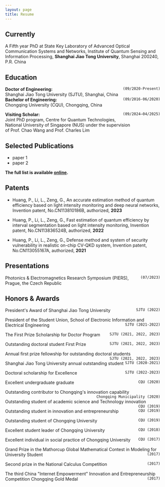 ```yaml
---
layout: page
title: Resume 
---
```

## Currently

A Fifth year PhD at State Key Laboratory of Advanced Optical Communication Systems and Networks, Institute of Quantum Sensing and Information Processing, __Shanghai Jiao Tong University__, Shanghai 200240, P.R. China   

## Education

__Doctor of Engineering:__ <span style="float:right;">`(09/2020-Present)`</span>     
Shanghai Jiao Tong University (SJTU), Shanghai, China    
​
__Bachelor of Engineering:__ <span style="float:right;">`(09/2016-06/2020)`</span>     
Chongqing University (CQU), Chongqing, China     

__Visiting Scholar:__ <span style="float:right;">`(09/2024–04/2025)`</span>     
Joint PhD program, Centre for Quantum Technologies,    
National University of Singapore (NUS) under the supervision    
of Prof. Chao Wang and Prof. Charles Lim    

## Selected Publications

- paper 1
- paper 2

__The full list is available [online](https://www.researchgate.net/profile/Lang-Li-14).__

## Patents

- Huang, P., Li, L., Zeng, G., An accurate estimation method of quantum efficiency based on light intensity monitoring and deep neural networks, Invention patent, No.CN113810186B, authorized, __2023__

- Huang, P., Li, L., Zeng, G., Fast estimation of quantum efficiency by interval segmentation based on light intensity monitoring, Invention patent, No.CN113836524B, authorized, __2022__

- Huang, P., Li, L., Zeng, G., Defense method and system of security vulnerability in realistic on-chip CV-QKD system, Invention patent, No.CN113055167A, authorized, __2021__

## Presentations

Photonics & Electromagnetics Research Symposium (PIERS), <span style="float:right;">`(07/2023)`</span>    
Prague, the Czech Republic

## Honors & Awards

President's Award of Shanghai Jiao Tong University <span style="float:right;">`SJTU (2022)`</span>     

President of the Student Union, School of Electronic Information and Electrical Engineering <span style="float:right;">`SJTU (2021-2022)`</span>    

The First Prize Scholarship for Doctor Program <span style="float:right;">`SJTU (2021, 2022, 2023)`</span>    

Outstanding doctoral student First Prize <span style="float:right;">`SJTU (2021, 2022, 2023)`</span>    

Annual first prize fellowship for outstanding doctoral students <span style="float:right;">`SJTU (2021, 2022, 2023)`</span>     

Shanghai Jiao Tong University annual outstanding student <span style="float:right;">`SJTU (2020-2021)`</span>    

Doctoral scholarship for Excellence <span style="float:right;">`SJTU (2022-2023)`</span>    

Excellent undergraduate graduate <span style="float:right;">`CQU (2020)`</span>    

Outstanding contributor to Chongqing's innovation capability <span style="float:right;">`Chongqing Municipality (2020)`</span>     

Outstanding student of academic science and Technology innovation <span style="float:right;">`CQU (2019)`</span>    

Outstanding student in innovation and entrepreneurship <span style="float:right;">`CQU (2019)`</span>     

Outstanding student of Chongqing University <span style="float:right;">`CQU (2019)`</span>     

Excellent student leader of Chongqing University <span style="float:right;">`CQU (2018)`</span>      

Excellent individual in social practice of Chongqing University <span style="float:right;">`CQU (2017)`</span>     

Grand Prize in the Mathorcup Global Mathematical Contest in Modeling for University Student <span style="float:right;">`(2017)`</span>     

Second prize in the National Calculus Competition <span style="float:right;">`(2017)`</span>     

The third China "Internet Empowerment" Innovation and Entrepreneurship Competition Chongqing Gold Medal <span style="float:right;">`(2017)`</span>    


